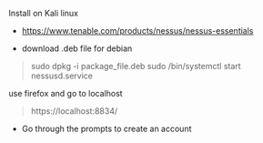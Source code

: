 Install on Kali linux
-  https://www.tenable.com/products/nessus/nessus-essentials

- download .deb file for debian

> sudo dpkg -i package_file.deb
> sudo /bin/systemctl start nessusd.service

use firefox and go to localhost
> https://localhost:8834/ 

- Go through the prompts to create an account